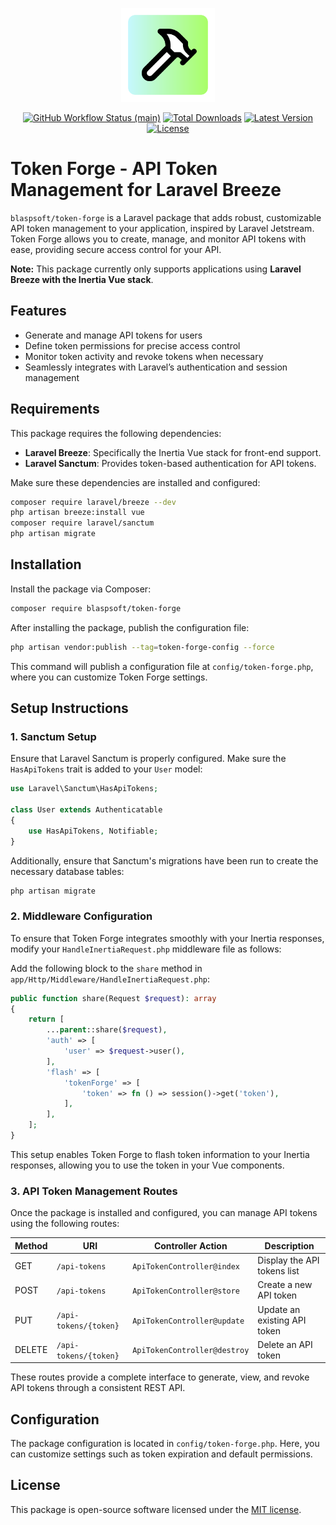 <p align="center">
    <img src="./assets/icon.png" alt="Blasp Icon" width="150" height="150"/>
    <p align="center">
        <a href="https://github.com/Blaspsoft/blasp/actions/workflows/main.yml"><img alt="GitHub Workflow Status (main)" src="https://github.com/Blaspsoft/blasp/actions/workflows/main.yml/badge.svg"></a>
        <a href="https://packagist.org/packages/blaspsoft/blasp"><img alt="Total Downloads" src="https://img.shields.io/packagist/dt/blaspsoft/blasp"></a>
        <a href="https://packagist.org/packages/blaspsoft/blasp"><img alt="Latest Version" src="https://img.shields.io/packagist/v/blaspsoft/blasp"></a>
        <a href="https://packagist.org/packages/blaspsoft/blasp"><img alt="License" src="https://img.shields.io/packagist/l/blaspsoft/blasp"></a>
    </p>
</p>

# Token Forge - API Token Management for Laravel Breeze

`blaspsoft/token-forge` is a Laravel package that adds robust, customizable API token management to your application, inspired by Laravel Jetstream. Token Forge allows you to create, manage, and monitor API tokens with ease, providing secure access control for your API.

**Note:** This package currently only supports applications using **Laravel Breeze with the Inertia Vue stack**.

## Features

- Generate and manage API tokens for users
- Define token permissions for precise access control
- Monitor token activity and revoke tokens when necessary
- Seamlessly integrates with Laravel’s authentication and session management

## Requirements

This package requires the following dependencies:

- **Laravel Breeze**: Specifically the Inertia Vue stack for front-end support.
- **Laravel Sanctum**: Provides token-based authentication for API tokens.

Make sure these dependencies are installed and configured:

```bash
composer require laravel/breeze --dev
php artisan breeze:install vue
composer require laravel/sanctum
php artisan migrate
```

## Installation

Install the package via Composer:

```bash
composer require blaspsoft/token-forge
```

After installing the package, publish the configuration file:

```bash
php artisan vendor:publish --tag=token-forge-config --force
```

This command will publish a configuration file at `config/token-forge.php`, where you can customize Token Forge settings.

## Setup Instructions

### 1. Sanctum Setup

Ensure that Laravel Sanctum is properly configured. Make sure the `HasApiTokens` trait is added to your `User` model:

```php
use Laravel\Sanctum\HasApiTokens;

class User extends Authenticatable
{
    use HasApiTokens, Notifiable;
}
```

Additionally, ensure that Sanctum's migrations have been run to create the necessary database tables:

```bash
php artisan migrate
```

### 2. Middleware Configuration

To ensure that Token Forge integrates smoothly with your Inertia responses, modify your `HandleInertiaRequest.php` middleware file as follows:

Add the following block to the `share` method in `app/Http/Middleware/HandleInertiaRequest.php`:

```php
public function share(Request $request): array
{
    return [
        ...parent::share($request),
        'auth' => [
            'user' => $request->user(),
        ],
        'flash' => [
            'tokenForge' => [
                'token' => fn () => session()->get('token'),
            ],
        ],
    ];
}
```

This setup enables Token Forge to flash token information to your Inertia responses, allowing you to use the token in your Vue components.

### 3. API Token Management Routes

Once the package is installed and configured, you can manage API tokens using the following routes:

| Method | URI                   | Controller Action            | Description                  |
| ------ | --------------------- | ---------------------------- | ---------------------------- |
| GET    | `/api-tokens`         | `ApiTokenController@index`   | Display the API tokens list  |
| POST   | `/api-tokens`         | `ApiTokenController@store`   | Create a new API token       |
| PUT    | `/api-tokens/{token}` | `ApiTokenController@update`  | Update an existing API token |
| DELETE | `/api-tokens/{token}` | `ApiTokenController@destroy` | Delete an API token          |

These routes provide a complete interface to generate, view, and revoke API tokens through a consistent REST API.

## Configuration

The package configuration is located in `config/token-forge.php`. Here, you can customize settings such as token expiration and default permissions.

## License

This package is open-source software licensed under the [MIT license](LICENSE.md).
